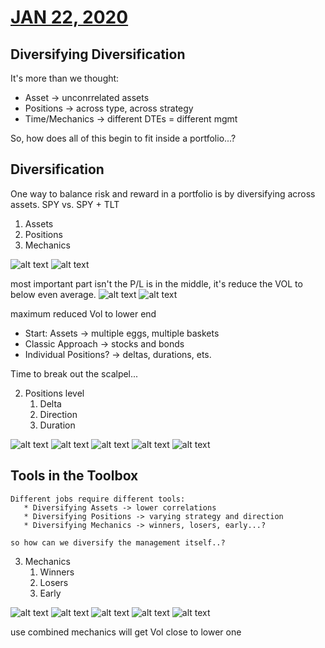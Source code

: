 # [JAN 22, 2020](https://www.tastytrade.com/tt/shows/from-theory-to-practice/episodes/portfolio-tactics-building-blocks-diversification-part-one-01-22-2020)

## Diversifying Diversification
It's more than we thought:
* Asset -> unconrrelated assets
* Positions -> across type, across strategy
* Time/Mechanics -> different DTEs = different mgmt

So, how does all of this begin to fit inside a portfolio...?

## Diversification 
  One way to balance risk and reward in a portfolio is by diversifying across assets. SPY vs. SPY + TLT
  1. Assets
  2. Positions
  3. Mechanics

  ![alt text](./img/10.1.png "spy")
  ![alt text](./img/10.2.png "spy")

  most important part isn't the P/L is in the middle, it's reduce the VOL to below even average.
  ![alt text](./img/10.3.png "spy")
  ![alt text](./img/10.4.png "spy")

  maximum reduced Vol to lower end 

* Start: Assets -> multiple eggs, multiple baskets
* Classic Approach -> stocks and bonds
* Individual Positions? -> deltas, durations, ets.

Time to break out the scalpel...

  2. Positions level
      1. Delta
      2. Direction
      3. Duration

  ![alt text](./img/10.b.1.png "spy")
  ![alt text](./img/10.b.2.png "spy")
  ![alt text](./img/10.b.3.png "spy")
  ![alt text](./img/10.b.4.png "spy")
  ![alt text](./img/10.b.5.png "spy")

  ## Tools in the Toolbox
    Different jobs require different tools:
       * Diversifying Assets -> lower correlations
       * Diversifying Positions -> varying strategy and direction
       * Diversifying Mechanics -> winners, losers, early...?

    so how can we diversify the management itself..?
  3. Mechanics
      1. Winners
      2. Losers
      3. Early
      
  ![alt text](./img/10.c.1.png "spy")
  ![alt text](./img/10.c.2.png "spy")
  ![alt text](./img/10.c.3.png "spy")
  ![alt text](./img/10.c.4.png "spy")
  ![alt text](./img/10.c.5.png "spy")

  use combined mechanics will get Vol close to lower one


    